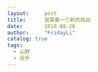 ```yaml
---
layout:     post
title:      我需要一个新的挑战
date:       2018-08-28
author:     "FridayLi"
catalog: true
tags:
  - 山野
  - 徒步
---
```


